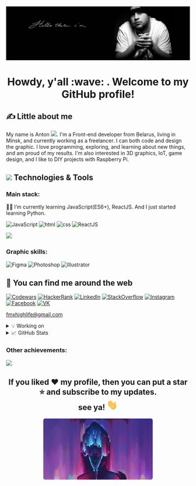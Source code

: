 [![Header](assets/header.gif "Header")](#)

<h1 align='center'>Howdy, y'all  :wave: . Welcome to my GitHub profile!</h1>

## &#x270d; Little about me 


My name is Anton <img src="https://emojis.slackmojis.com/emojis/images/1531849430/4246/blob-sunglasses.gif?1531849430" width="30px">. I'm a Front-end developer from Belarus, living in Minsk, and currently working as a freelancer. I can both code and design the graphic. I love programming, exploring, and learning about new things, and am proud of my results. I'm also interested in 3D graphics, IoT, game design, and I like to DIY projects with Raspberry Pi.

## <img src="https://media.giphy.com/media/WUlplcMpOCEmTGBtBW/giphy.gif" width="30"> Technologies & Tools


### Main stack:


👨‍🎓 I’m currently learning JavaScript(ES6+), ReactJS. And I just started learning Python.


![JavaScript](https://img.shields.io/badge/-JavaScript-d7f100?style=for-the-badge&logo=javascript&logoColor=0d1117)
![html](https://img.shields.io/badge/-html5-d7f100?style=for-the-badge&logo=html5&logoColor=0d1117)
![css](https://img.shields.io/badge/-css3-d7f100?style=for-the-badge&logo=css3&logoColor=0d1117)
![ReactJS](https://img.shields.io/badge/-ReactJS-00bbb8?style=for-the-badge&logo=React&logoColor=0d1117)


<p>
  <a href="https://github.com/knnfmx">
    <img src="https://github-readme-stats.vercel.app/api/top-langs/?username=knnfmx&layout=compact&theme=highcontrast" />
  </a>
</p>


### Graphic skills:


![Figma](https://img.shields.io/badge/-figma-0d1117?style=for-the-badge&logo=Figma)
![Photoshop](https://img.shields.io/badge/-PhotoShop-0d1117?style=for-the-badge&logo=adobePhotoShop)
![Illustrator](https://img.shields.io/badge/-Illustrator-0d1117?style=for-the-badge&logo=adobeIllustrator)


## 🖖 You can find me around the web


[![Codewars](https://img.shields.io/badge/-Codewars-d7f100?style=for-the-badge&logo=codewars&logoColor=0d1117)](https://www.codewars.com/users/knnfmx)
[![HackerRank](https://img.shields.io/badge/-hackerrank-d7f100?style=for-the-badge&logo=hackerrank&logoColor=0d1117)](https://www.hackerrank.com/knnfmx)
[![LinkedIn](https://img.shields.io/badge/-LinkedIn-d7f100?style=for-the-badge&logo=linkedIn&logoColor=0d1117)](https://www.linkedin.com/in/anton-vasilyuk-283916177/)
[![StackOverflow](https://img.shields.io/badge/-StackOverflow-d7f100?style=for-the-badge&logo=stackoverflow&logoColor=0d1117)](https://stackexchange.com/users/20613866/kennyfmx)
[![Instagram](https://img.shields.io/badge/-Instagram-00bbb8?style=for-the-badge&logo=instagram&logoColor=0d1117)](https://instagram.com/kennyfmx)
[![Facebook](https://img.shields.io/badge/-Facebook-00bbb8?style=for-the-badge&logo=facebook&logoColor=0d1117)](https://www.facebook.com/Kennyfmx)
[![VK](https://img.shields.io/badge/-vkontakte-00bbb8?style=for-the-badge&logo=vk&logoColor=0d1117)](https://vk.com/kennyfmx)


<a href="mailto:fmxhighlife@gmail.com">fmxhighlife@gmail.com</a>


<details>
  <summary> 💡 Working on </summary>
  <br>
  <p align="center">
    <a href="https://github.com/knnfmx/south-park-phone-destroyer">
      <img src="https://github-readme-stats.vercel.app/api/pin/?username=knnfmx&repo=south-park-phone-destroyer&show_owner=true&theme=highcontrast" />
    </a>
  </p>
</details>


<details>
  <summary> &#x1f4c8; GitHub Stats </summary>
  <br>
  <p align="center">
    <a href="https://github.com/knnfmx">
      <img src="https://github-readme-stats.vercel.app/api?username=knnfmx&count_private=true&show_icons=true&theme=highcontrast" />
    </a>
  </p>
</details>


### Other achievements:

<a href="https://www.codewars.com/users/knnfmx">
  <img src="https://www.codewars.com/users/knnfmx/badges/small">
</a>


<h2 align="center">If you liked ❤️ my profile, then you can put a star ⭐ and subscribe to my updates. <br> see ya! 
  <img src="assets/wave-hand.gif" width="30px">
</h2>
<p align="center">
  <img width="300" src="assets/cyberpunk-glitch.gif" style="border-radius:5px">
</p>

